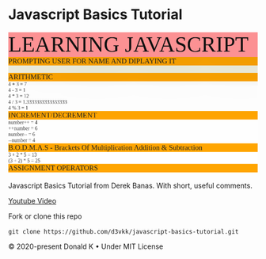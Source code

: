 # Javascript Basics Tutorial

![Website Screenshot](https://github.com/d3vkk/javascript-basics-tutorial/blob/master/screenshot.png)

Javascript Basics Tutorial from Derek Banas. With short, useful comments.

[Youtube Video](https://www.youtube.com/watch?v=fju9ii8YsGs)

Fork or clone this repo
```
git clone https://github.com/d3vkk/javascript-basics-tutorial.git
```

© 2020-present Donald K • Under MIT License
